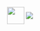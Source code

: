 <p align="center">
  <img height="40" src="https://emoji.gg/assets/emoji/7333-parrotdance.gif" style="vertical-align: middle;">
  <img src="https://readme-typing-svg.herokuapp.com/?font=Tourney&center=true&color=2CFF00&size=40&width=370&height=50&lines=Dídac%20Fernández" style="vertical-align: middle;">
</p>
